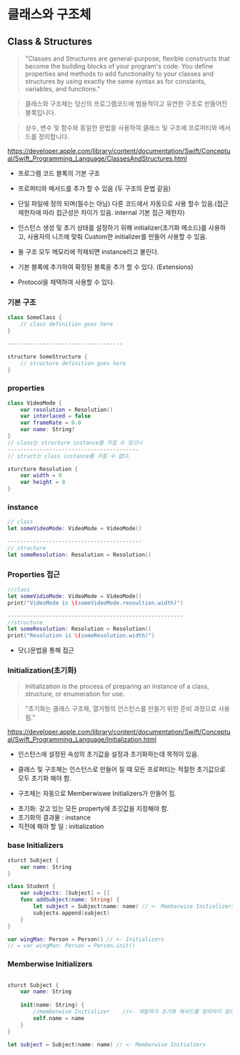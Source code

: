 # 클래스와 구조체


## Class & Structures

>"Classes and Structures are general-purpose, flexible constructs that become the building blocks of your program's code.
You define properties and methods to add functionality to your classes and structures by using exactly the same syntax as for constants, variables, and functions."

>클래스와 구조체는 당신의 프로그램코드에 범용적이고 유연한 구조로 만들어진 블록입니다.

>상수, 변수 및 함수와 동일한 문법을 사용하여 클래스 및 구조에 프로퍼티와 메서드를 정의합니다.

<https://developer.apple.com/library/content/documentation/Swift/Conceptual/Swift_Programming_Language/ClassesAndStructures.html>

* 프로그램 코드 블록의 기본 구조

* 프로퍼티와 메서드를 추가 할 수 있음 (두 구조의 문법 같음)

* 단일 파일에 정의 되며(필수는 아님) 다른 코드에서 자동으로 사용 할수 있음.(접근 제한자에 따라 접근성은 차이가 있음. internal 기본 접근 제한자)

* 인스턴스 생성 및 초기 상태를 설정하기 위해 initializer(초기화 메소드)를 사용하고, 사용자의 니즈에 맞춰 Custom한 initializer를 만들어 사용할 수 있음.

* 둘 구조 모두 메모리에 적재되면 instance라고 불린다.

* 기본 블록에 추가하여 확장된 블록을 추가 할 수 있다. (Extensions)

* Protocol을 채택하여 사용할 수 있다.

### 기본 구조

```swift
class SomeClass {
	// class definition goes here
}

------------------------------------

structure SomeStructure {
	// structure definition goes here
}	
```

### properties

```swift
class VideoMode {
	var resolution = Resolution()
	var interlaced = false
	var frameRate = 0.0
	var name: String?
}
// class는 structure instance를 가질 수 있으나
-----------------------------------------
// struct는 class instance를 가질 수 없다.

sturcture Resolution {
	var width = 0
	var height = 0
}

```

### instance

```swift
// class
let someVideoMode: VideoMode = VideoMode()

------------------------------------------
// structure
let someResolution: Resolution = Resolution()

```

### Properties 접근

```swift
//class
let someVidioMode: VideoMode = VideoMode()
print("VideoMode is \(someVideoMode.resoultion.width)")

-------------------------------------------------------
//structure
let someResolution: Resolution = Resolution()
print("Resolution is \(someResolution.width)")

```
* 닷(.)문법을 통해 접근


### Initialization(초기화)

>Initialization is the process of preparing an instance of a class, structure, or enumeration for use.

>"초기화는 클래스 구조체, 열거형의 인스턴스를 만들기 위한 준비 과정으로 사용됨."

<https://developer.apple.com/library/content/documentation/Swift/Conceptual/Swift_Programming_Language/Initialization.html>

* 인스턴스에 설정된 속성의 초기값을 설정과 초기화하는데 목적이 있음.

* 클래스 및 구조체는 인스턴스로 만들어 질 때 모든 프로퍼티는 적절한 초기값으로 모두 초기화 해야 함.

* 구조체는 자동으로 Memberwiswe Initializers가 만들어 짐.

- 초기화: 갖고 있는 모든 property에 초깃값을 지정해야 함.
- 초기화의 결과물 : instance
- 직전에 해야 할 일 : initialization


### base Initializers

```swift
sturct Subject {
	var name: String
}

class Student {
	var subjects: [Subject] = []
	func addSubject(name: String) {
		let subject = Subject(name: name) // <- Memberwise Initializers
		subjects.append(subject)
	}
}

var wingMan: Person = Person() // <- Initializers
// = var wingMan: Person = Person.init()
```

### Memberwise Initializers

```swift

sturct Subject {
	var name: String
	
	init(name: String) {
		//memberwise Initializer	//<- 개발자가 초기화 메서드를 정의하지 않으면 구조체는 자동으로 모든 프로퍼티를 대응하는 초기화 메서드를 제공한다.
		self.name = name
	}
}

let subject = Subject(name: name) // <- Memberwise Initialzers	
		
```




